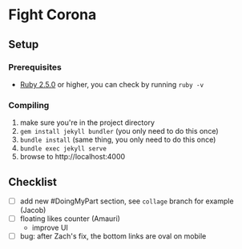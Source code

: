 # Fight Corona

## Setup
### Prerequisites
* [Ruby 2.5.0](https://www.ruby-lang.org/en/downloads/) or higher, you can check by running `ruby -v`

### Compiling
1. make sure you're in the project directory
2. `gem install jekyll bundler` (you only need to do this once)
2. `bundle install` (same thing, you only need to do this once)
3. `bundle exec jekyll serve`
4. browse to http://localhost:4000

## Checklist
- [ ] add new #DoingMyPart section, see `collage` branch for example (Jacob)
- [ ] floating likes counter (Amauri)
  * improve UI
- [ ] bug: after Zach's fix, the bottom links are oval on mobile
